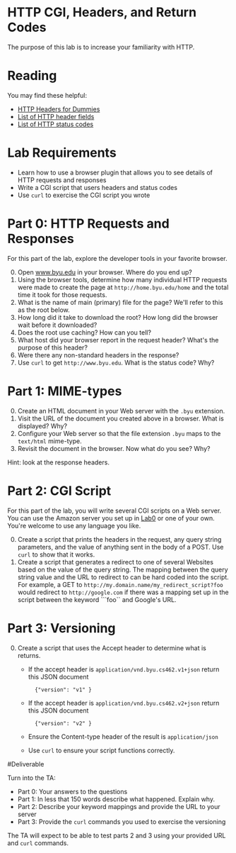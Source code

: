 # HTTP CGI, Headers, and Return Codes

The purpose of this lab is to increase your familiarity with HTTP.

# Reading

You may find these helpful:

- [HTTP Headers for Dummies](http://code.tutsplus.com/tutorials/http-headers-for-dummies--net-8039)
- [List of HTTP header fields](http://en.wikipedia.org/wiki/List_of_HTTP_header_fields)
- [List of HTTP status codes](http://en.wikipedia.org/wiki/List_of_HTTP_status_codes)

# Lab Requirements

- Learn how to use a browser plugin that allows you to see details of HTTP requests and responses
- Write a CGI script that users headers and status codes
- Use ```curl``` to exercise the CGI script you wrote

# Part 0: HTTP Requests and Responses

For this part of the lab, explore the developer tools in your favorite browser.

0. Open www.byu.edu in your browser.  Where do you end up?
0. Using the browser tools, determine how many individual HTTP requests were made to create the page at ```http://home.byu.edu/home``` and the total time it took for those requests.
0. What is the name of main (primary) file for the page?  We'll refer to this as the root below. 
0. How long did it take to download the root? How long did the browser wait before it downloaded?
0. Does the root use caching? How can you tell?
0. What host did your browser report in the request header? What's the purpose of this header?
0. Were there any non-standard headers in the response?
0. Use ```curl``` to get ```http://www.byu.edu```. What is the status code? Why?

# Part 1: MIME-types

0. Create an HTML document in your Web server with the ```.byu``` extension.
0. Visit the URL of the document you created above in a browser. What is displayed? Why? 
0. Configure your Web server so that the file extension ```.byu``` maps to the ```text/html``` mime-type.
0. Revisit the document in the browser. Now what do you see? Why?

Hint: look at the response headers. 

# Part 2: CGI Script

For this part of the lab, you will write several CGI scripts on a Web server. You can use the Amazon server you set up in [Lab0](https://github.com/windley/CS462-Event-Edition/blob/master/project/Lab0.md) or one of your own. You're welcome to use any language you like.

0. Create a script that prints the headers in the request, any query string parameters, and the value of anything sent in the body of a POST. Use ```curl``` to show that it works.
0. Create a script that generates a redirect to one of several Websites based on the value of the query string. The mapping between the query string value and the URL to redirect to can be hard coded into the script. For example, a GET to ```http://my.domain.name/my_redirect_script?foo``` would  redirect to ```http://google.com``` if there was a mapping set up in the script between the keyword ```foo`` and Google's URL.

# Part 3: Versioning

0. Create a script that uses the Accept header to determine what is returns.
	- If the accept header is ```application/vnd.byu.cs462.v1+json``` return this JSON document
	
			{"version": "v1" }
			
	- If the accept header is ```application/vnd.byu.cs462.v2+json``` return this JSON document

			{"version": "v2" }
			
	- Ensure the Content-type header of the result is ```application/json```
	- Use ```curl``` to ensure your script functions correctly.


#Deliverable

Turn into the TA:

- Part 0: Your answers to the questions
- Part 1: In less that 150 words describe what happened. Explain why.
- Part 2: Describe your keyword mappings and provide the URL to your server
- Part 3: Provide the ```curl``` commands you used to exercise the versioning

The TA will expect to be able to test parts 2 and 3 using your provided URL and ```curl``` commands. 
